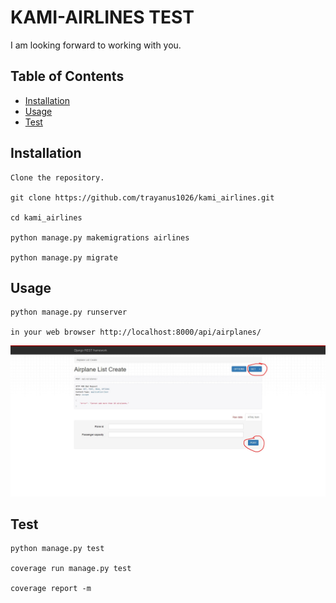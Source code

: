 # KAMI-AIRLINES TEST

I am looking forward to working with you.

## Table of Contents

- [Installation](#installation)
- [Usage](#usage)
- [Test](#test)

## Installation

    Clone the repository.
   
    git clone https://github.com/trayanus1026/kami_airlines.git

    cd kami_airlines

    python manage.py makemigrations airlines

    python manage.py migrate

## Usage

    python manage.py runserver

    in your web browser http://localhost:8000/api/airplanes/

![Local Image](howtouse.jpg)

## Test

    python manage.py test
    
    coverage run manage.py test
    
    coverage report -m